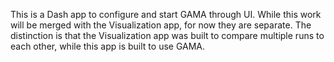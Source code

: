 This is a Dash app to configure and start GAMA through UI.
While this work will be merged with the Visualization app, for now they are separate.
The distinction is that the Visualization app was built to compare multiple runs to each other,
while this app is built to use GAMA.
